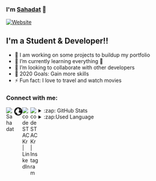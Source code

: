### I'm [Sahadat][website] 👋

[![Website](https://img.shields.io/website?label=HackerRank.com&style=for-the-badge&url=https%3A%2F%2Fhackerrank.com)](https://www.hackerrank.com/sahadatsagor1047)


## I'm a Student & Developer!!

- 🔭 I am working on some projects to buildup my portfolio
- 🌱 I’m currently learning everything 🤣
- 👯 I’m looking to collaborate with other developers
- 🥅 2020 Goals: Gain more skills
- ⚡ Fun fact: I love to  travel and watch movies



### Connect with me:

[<img align="left" alt="Sahadat" width="22px" src="https://cdn.jsdelivr.net/npm/simple-icons@v3/icons/hackerrank.svg" />][website]
[<img align="left" alt="codeSTACKr | Twitter" width="22px" src="https://raw.githubusercontent.com/iconic/open-iconic/master/svg/globe.svg" />][twitter]
[<img align="left" alt="codeSTACKr | LinkedIn" width="22px" src="https://cdn.jsdelivr.net/npm/simple-icons@v3/icons/linkedin.svg" />][linkedin]
[<img align="left" alt="codeSTACKr | Instagram" width="22px" src="https://cdn.jsdelivr.net/npm/simple-icons@v3/icons/instagram.svg" />][instagram]







<details>
  <summary>:zap: GitHub Stats</summary>

  <img align="left" alt="codeSTACKr's GitHub Stats" src="https://github-readme-stats.codestackr.vercel.app/api?username=Sahadat1047&show_icons=true&hide_border=true" />

</details>
<details>
  <summary>:zap:Used Language</summary>
<a href="https://github.com/Sahadat1047">
  <img align="center" src="https://github-readme-stats.vercel.app/api/top-langs/?username=Sahadat1047&html&title_color=000000&text_color=000000&icon_color=2bbc8a&bg_color=#FFFFFF" />
</>
</details>


[website]: https://www.hackerrank.com/sahadatsagor1047

[twitter]: https://sahadatsagor1047.wixsite.com/mysite-1

[instagram]: https://www.instagram.com/sahadat_sagor/
[linkedin]: https://www.linkedin.com/in/md-sahadat-hossain/

